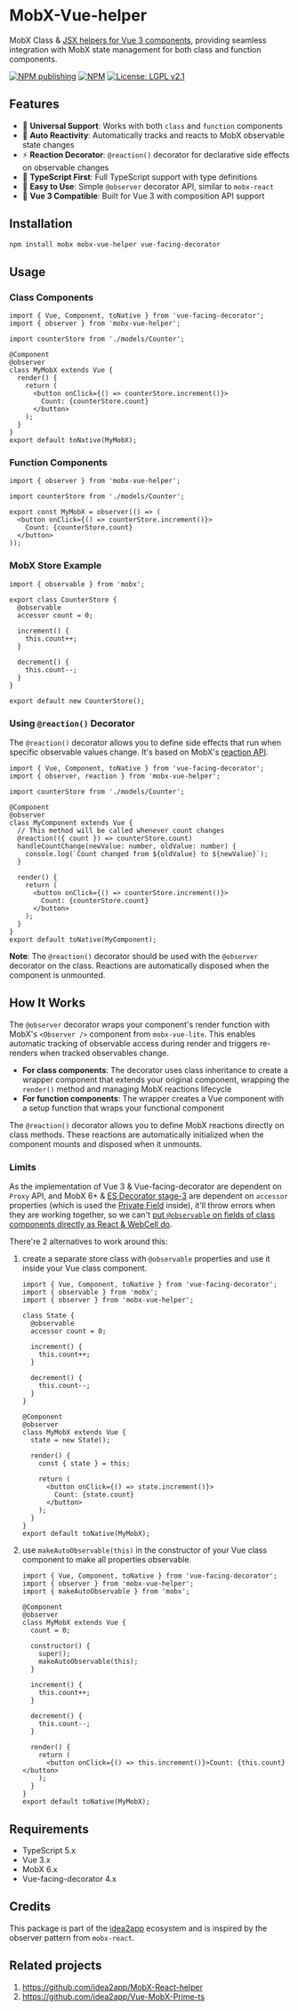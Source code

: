 # MobX-Vue-helper

MobX Class & [JSX helpers for Vue 3 components][1], providing seamless integration with MobX state management for both class and function components.

[![NPM publishing](https://github.com/idea2app/MobX-Vue-helper/actions/workflows/publish.yml/badge.svg)][2] [![NPM](https://img.shields.io/npm/v/mobx-vue-helper.svg)][3] [![License: LGPL v2.1](https://img.shields.io/badge/License-LGPL%20v2.1-blue.svg)][4]

## Features

- 🎯 **Universal Support**: Works with both `class` and `function` components
- 🔄 **Auto Reactivity**: Automatically tracks and reacts to MobX observable state changes
- ⚡ **Reaction Decorator**: `@reaction()` decorator for declarative side effects on observable changes
- 🎨 **TypeScript First**: Full TypeScript support with type definitions
- 🚀 **Easy to Use**: Simple `@observer` decorator API, similar to `mobx-react`
- 💪 **Vue 3 Compatible**: Built for Vue 3 with composition API support

## Installation

```bash
npm install mobx mobx-vue-helper vue-facing-decorator
```

## Usage

### Class Components

```tsx
import { Vue, Component, toNative } from 'vue-facing-decorator';
import { observer } from 'mobx-vue-helper';

import counterStore from './models/Counter';

@Component
@observer
class MyMobX extends Vue {
  render() {
    return (
      <button onClick={() => counterStore.increment()}>
        Count: {counterStore.count}
      </button>
    );
  }
}
export default toNative(MyMobX);
```

### Function Components

```tsx
import { observer } from 'mobx-vue-helper';

import counterStore from './models/Counter';

export const MyMobX = observer(() => (
  <button onClick={() => counterStore.increment()}>
    Count: {counterStore.count}
  </button>
));
```

### MobX Store Example

```tsx
import { observable } from 'mobx';

export class CounterStore {
  @observable
  accessor count = 0;

  increment() {
    this.count++;
  }

  decrement() {
    this.count--;
  }
}

export default new CounterStore();
```

### Using `@reaction()` Decorator

The `@reaction()` decorator allows you to define side effects that run when specific observable values change. It's based on MobX's [reaction API](https://mobx.js.org/reactions.html#reaction).

```tsx
import { Vue, Component, toNative } from 'vue-facing-decorator';
import { observer, reaction } from 'mobx-vue-helper';

import counterStore from './models/Counter';

@Component
@observer
class MyComponent extends Vue {
  // This method will be called whenever count changes
  @reaction(({ count }) => counterStore.count)
  handleCountChange(newValue: number, oldValue: number) {
    console.log(`Count changed from ${oldValue} to ${newValue}`);
  }

  render() {
    return (
      <button onClick={() => counterStore.increment()}>
        Count: {counterStore.count}
      </button>
    );
  }
}
export default toNative(MyComponent);
```

**Note**: The `@reaction()` decorator should be used with the `@observer` decorator on the class. Reactions are automatically disposed when the component is unmounted.

## How It Works

The `@observer` decorator wraps your component's render function with MobX's `<Observer />` component from `mobx-vue-lite`. This enables automatic tracking of observable access during render and triggers re-renders when tracked observables change.

- **For class components**: The decorator uses class inheritance to create a wrapper component that extends your original component, wrapping the `render()` method and managing MobX reactions lifecycle
- **For function components**: The wrapper creates a Vue component with a setup function that wraps your functional component

The `@reaction()` decorator allows you to define MobX reactions directly on class methods. These reactions are automatically initialized when the component mounts and disposed when it unmounts.

### Limits

As the implementation of Vue 3 & Vue-facing-decorator are dependent on `Proxy` API, and MobX 6+ & [ES Decorator stage-3][5] are dependent on `accessor` properties (which is used the [Private Field][6] inside), it'll throw errors when they are working together, so we can't [put `@observable` on fields of class components directly as React & WebCell do][7].

There're 2 alternatives to work around this:

1.  create a separate store class with `@observable` properties and use it inside your Vue class component.

    ```tsx
    import { Vue, Component, toNative } from 'vue-facing-decorator';
    import { observable } from 'mobx';
    import { observer } from 'mobx-vue-helper';

    class State {
      @observable
      accessor count = 0;

      increment() {
        this.count++;
      }

      decrement() {
        this.count--;
      }
    }

    @Component
    @observer
    class MyMobX extends Vue {
      state = new State();

      render() {
        const { state } = this;

        return (
          <button onClick={() => state.increment()}>
            Count: {state.count}
          </button>
        );
      }
    }
    export default toNative(MyMobX);
    ```

2.  use `makeAutoObservable(this)` in the constructor of your Vue class component to make all properties observable.

    ```tsx
    import { Vue, Component, toNative } from 'vue-facing-decorator';
    import { observer } from 'mobx-vue-helper';
    import { makeAutoObservable } from 'mobx';

    @Component
    @observer
    class MyMobX extends Vue {
      count = 0;

      constructor() {
        super();
        makeAutoObservable(this);
      }

      increment() {
        this.count++;
      }

      decrement() {
        this.count--;
      }

      render() {
        return (
          <button onClick={() => this.increment()}>Count: {this.count}</button>
        );
      }
    }
    export default toNative(MyMobX);
    ```

## Requirements

- TypeScript 5.x
- Vue 3.x
- MobX 6.x
- Vue-facing-decorator 4.x

## Credits

This package is part of the [idea2app][8] ecosystem and is inspired by the observer pattern from `mobx-react`.

## Related projects

1. https://github.com/idea2app/MobX-React-helper
2. https://github.com/idea2app/Vue-MobX-Prime-ts

[1]: https://vuejs.org/guide/extras/render-function#jsx-tsx
[2]: https://github.com/idea2app/MobX-Vue-helper/actions/workflows/publish.yml
[3]: https://www.npmjs.com/package/mobx-vue-helper
[4]: https://www.gnu.org/licenses/lgpl-2.1
[5]: https://github.com/tc39/proposal-decorators
[6]: https://developer.mozilla.org/en-US/docs/Web/JavaScript/Reference/Classes/Private_elements
[7]: https://github.com/EasyWebApp/WebCell/blob/main/guide/Migrating.md#react-style-state-has-been-totally-dropped
[8]: https://idea2.app
